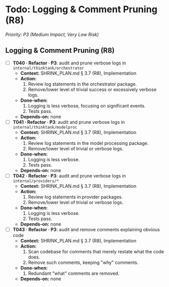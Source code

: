 # Todo: Logging & Comment Pruning (R8)

*Priority: P3 (Medium Impact, Very Low Risk)*

## Logging & Comment Pruning (R8)
- [ ] **T040 · Refactor · P3**: audit and prune verbose logs in `internal/thinktank/orchestrator`
    - **Context:** SHRINK_PLAN.md § 3.7 (R8), Implementation
    - **Action:**
        1. Review log statements in the orchestrator package.
        2. Remove/lower level of trivial success or excessively verbose logs.
    - **Done‑when:**
        1. Logging is less verbose, focusing on significant events.
        2. Tests pass.
    - **Depends‑on:** none
- [ ] **T041 · Refactor · P3**: audit and prune verbose logs in `internal/thinktank/modelproc`
    - **Context:** SHRINK_PLAN.md § 3.7 (R8), Implementation
    - **Action:**
        1. Review log statements in the model processing package.
        2. Remove/lower level of trivial or verbose logs.
    - **Done‑when:**
        1. Logging is less verbose.
        2. Tests pass.
    - **Depends‑on:** none
- [ ] **T042 · Refactor · P3**: audit and prune verbose logs in `internal/providers/*`
    - **Context:** SHRINK_PLAN.md § 3.7 (R8), Implementation
    - **Action:**
        1. Review log statements in provider packages.
        2. Remove/lower level of trivial or verbose logs.
    - **Done‑when:**
        1. Logging is less verbose.
        2. Tests pass.
    - **Depends‑on:** none
- [ ] **T043 · Refactor · P3**: audit and remove comments explaining obvious code
    - **Context:** SHRINK_PLAN.md § 3.7 (R8), Implementation
    - **Action:**
        1. Scan codebase for comments that merely restate what the code does.
        2. Remove such comments, keeping "why" comments.
    - **Done‑when:**
        1. Redundant "what" comments are removed.
    - **Depends‑on:** none
